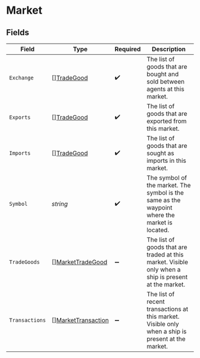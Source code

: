 # Market


## Fields

| Field                                                                                                | Type                                                                                                 | Required                                                                                             | Description                                                                                          |
| ---------------------------------------------------------------------------------------------------- | ---------------------------------------------------------------------------------------------------- | ---------------------------------------------------------------------------------------------------- | ---------------------------------------------------------------------------------------------------- |
| `Exchange`                                                                                           | [][TradeGood](../../models/shared/tradegood.md)                                                      | :heavy_check_mark:                                                                                   | The list of goods that are bought and sold between agents at this market.                            |
| `Exports`                                                                                            | [][TradeGood](../../models/shared/tradegood.md)                                                      | :heavy_check_mark:                                                                                   | The list of goods that are exported from this market.                                                |
| `Imports`                                                                                            | [][TradeGood](../../models/shared/tradegood.md)                                                      | :heavy_check_mark:                                                                                   | The list of goods that are sought as imports in this market.                                         |
| `Symbol`                                                                                             | *string*                                                                                             | :heavy_check_mark:                                                                                   | The symbol of the market. The symbol is the same as the waypoint where the market is located.        |
| `TradeGoods`                                                                                         | [][MarketTradeGood](../../models/shared/markettradegood.md)                                          | :heavy_minus_sign:                                                                                   | The list of goods that are traded at this market. Visible only when a ship is present at the market. |
| `Transactions`                                                                                       | [][MarketTransaction](../../models/shared/markettransaction.md)                                      | :heavy_minus_sign:                                                                                   | The list of recent transactions at this market. Visible only when a ship is present at the market.   |